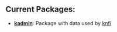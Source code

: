 ## Current Packages:

* [**kadmin**](https://github.com/SYOUNG9836/kadmin): Package with data used by [knfi](https://github.com/SYOUNG9836/knfi)
